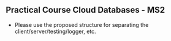 ## Practical Course Cloud Databases - MS2

- Please use the proposed structure for separating the client/server/testing/logger, etc. 
